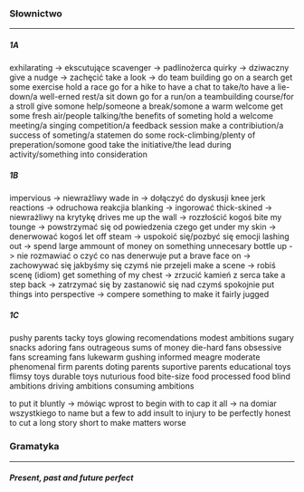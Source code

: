 ### Słownictwo
---
##### 1A
exhilarating -> ekscutujące
scavenger -> padlinożerca
quirky -> dziwaczny
give a nudge -> zachęcić
take a look -> 
do team building
go on a search
get some exercise
hold a race
go for a hike
to have a chat
to take/to have a lie-down/a well-erned rest/a sit down
go for a run/on a teambuilding course/for a stroll
give somone help/someone a break/somone a warm welcome
get some fresh air/people talking/the benefits of someting
hold a welcome meeting/a singing competition/a feedback session
make a contribiution/a success of someting/a statemen
do some rock-climbing/plenty of preperation/somone good
take the initiative/the lead during activity/something into consideration

##### 1B

impervious -> niewrażliwy
wade in -> dołączyć do dyskusji
knee jerk reactions -> odruchowa reakcjia
blanking -> ingorować
thick-skined -> niewrażliwy na krytykę
drives me up the wall -> rozzłościć kogoś
bite my tounge -> powstrzymać się od powiedzenia czego 
get under my skin -> denerwować kogoś
let off steam -> uspokoić się/pozbyć się emocji 
lashing out -> spend large ammount of money on something unnecesary
bottle up -> nie rozmawiać o czyć co nas denerwuje 
put a brave face on -> zachowywać się jakbyśmy się czymś nie przejeli
make a scene -> robiś scenę (idiom)
get something of my chest -> zrzucić kamień z serca
take a step back -> zatrzymać się by zastanowić się nad czymś spokojnie
put things into perspective -> compere something to make it fairly jugged

##### 1C

pushy parents
tacky toys
glowing recomendations
modest ambitions
sugary snacks
adoring fans
outrageous sums of money
die-hard fans
obsessive fans
screaming fans
lukewarm
gushing
informed
meagre
moderate
phenomenal
firm parents
doting parents
suportive parents
educational toys
flimsy toys
durable toys
nuturious food
bite-size food
processed food
blind ambitions
driving ambitions
consuming ambitions

to put it bluntly -> mówiąc wprost
to begin with
to cap it all -> na domiar wszystkiego
to name but a few
to add insult to injury
to be perfectly honest
to cut a long story short
to make matters worse
### Gramatyka
---
##### Present, past and future perfect